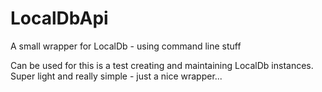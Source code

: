 LocalDbApi
==========

A small wrapper for LocalDb - using command line stuff

Can be used for this is a test creating and maintaining LocalDb instances. Super light and really simple - just a nice wrapper...
